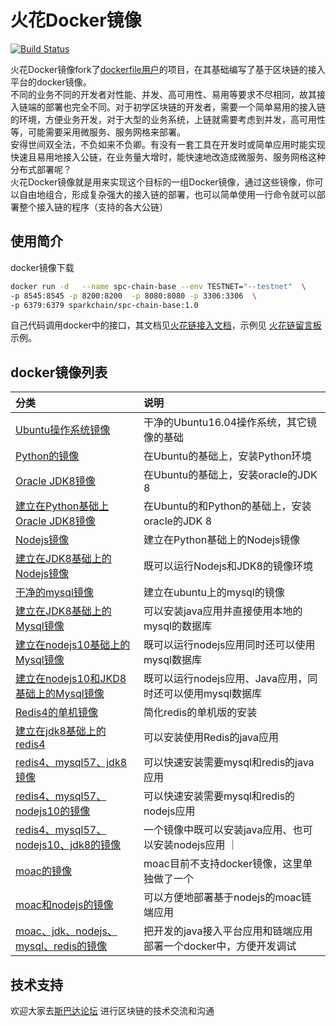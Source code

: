 火花Docker镜像
==============
[![Build Status](https://travis-ci.org/QianmiOpen/interface-test.svg?branch=master)](#)

火花Docker镜像fork了[dockerfile用户](https://github.com/dockerfile)的项目，在其基础编写了基于区块链的接入平台的docker镜像。<br/>
不同的业务不同的开发者对性能、并发、高可用性、易用等要求不尽相同，故其接入链端的部署也完全不同。对于初学区块链的开发者，需要一个简单易用的接入链的环境，方便业务开发，对于大型的业务系统，上链就需要考虑到并发，高可用性等，可能需要采用微服务、服务网格来部署。<br/>
安得世间双全法，不负如来不负卿。有没有一套工具在开发时或简单应用时能实现快速且易用地接入公链，在业务量大增时，能快速地改造成微服务、服务网格这种分布式部署呢？<br/>
火花Docker镜像就是用来实现这个目标的一组Docker镜像，通过这些镜像，你可以自由地组合，形成复杂强大的接入链的部署，也可以简单使用一行命令就可以部署整个接入链的程序（支持的各大公链）


## 使用简介

docker镜像下载
```sh
docker run -d   --name spc-chain-base --env TESTNET="--testnet"  \
-p 8545:8545 -p 8200:8200  -p 8080:8080 -p 3306:3306  \
-p 6379:6379 sparkchain/spc-chain-base:1.0

```
 自己代码调用docker中的接口，其文档见[火花链接入文档]()，示例见 [火花链留言板]()示例。

## docker镜像列表

| 分类 | 说明 |
| :------- | :----- |
| <a href="01ubuntu/README.md" target="_blank">Ubuntu操作系统镜像</a>| 干净的Ubuntu16.04操作系统，其它镜像的基础     |
| <a href="01python/README.md" target="_blank">Python的镜像</a>    | 在Ubuntu的基础上，安装Python环境   |
| <a href="03jdk8/README.md" target="_blank">Oracle JDK8镜像</a>    | 在Ubuntu的基础上，安装oracle的JDK 8|
| <a href="04jdk8_py/README.md" target="_blank">建立在Python基础上Oracle JDK8镜像</a>             | 在Ubuntu的和Python的基础上，安装oracle的JDK 8        |
| <a href="05nodejs/README.md" target="_blank">Nodejs镜像</a>   |    建立在Python基础上的Nodejs镜像         |
| <a href="06nodejs_jdk8/README.md" target="_blank">建立在JDK8基础上的Nodejs镜像</a>  | 既可以运行Nodejs和JDK8的镜像环境   |
| <a href="07mysql57/README.md" target="_blank">干净的mysql镜像</a>   | 建立在ubuntu上的mysql的镜像|
| <a href="08mysql57_jdk8/README.md" target="_blank">建立在JDK8基础上的Mysql镜像</a>                | 可以安装java应用并直接使用本地的mysql的数据库 |
| <a href="09mysql57_node10/README.md" target="_blank">建立在nodejs10基础上的Mysql镜像</a>                | 既可以运行nodejs应用同时还可以使用mysql数据库                  |
| <a href="09mysql57_node10_jdk8/README.md" target="_blank">建立在nodejs10和JKD8基础上的Mysql镜像</a>                | 既可以运行nodejs应用、Java应用，同时还可以使用mysql数据库          |
| <a href="10redis4/README.md" target="_blank">Redis4的单机镜像</a>          | 简化redis的单机版的安装   |
| <a href="11redis4_jdk8/README.md" target="_blank">建立在jdk8基础上的redis4</a> |可以安装使用Redis的java应用  |
| <a href="12redis4_mysql57_jdk8/README.md" target="_blank">redis4、mysql57、jdk8镜像</a> | 可以快速安装需要mysql和redis的java应用  |
| <a href="13redis4_mysql57_node10/README.md" target="_blank">redis4、mysql57、nodejs10的镜像</a> | 可以快速安装需要mysql和redis的nodejs应用  |
| <a href="14redis4_mysql57_node10_jdk8/README.md" target="_blank">redis4、mysql57、nodejs10、jdk8的镜像</a>                        | 一个镜像中既可以安装java应用、也可以安装nodejs应用 ｜
| <a href="15moac/README.md" target="_blank">moac的镜像</a>                 | moac目前不支持docker镜像，这里单独做了一个 |
| <a href="16moac_node10/README.md" target="_blank">moac和nodejs的镜像</a>                 | 可以方便地部署基于nodejs的moac链端应用          |
| <a href="17moac_redis4_mysql57_node10_jdk8/README.md" target="_blank">moac、jdk、nodejs、mysql、redis的镜像</a>                 | 把开发的java接入平台应用和链端应用部署一个docker中，方便开发调试         |


## 技术支持
 
  欢迎大家去<a href="http://sparkda.com" target="_blank">斯巴达论坛</a> 进行区块链的技术交流和沟通<br/>


